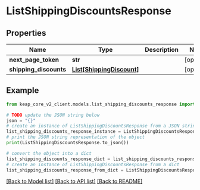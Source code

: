 # ListShippingDiscountsResponse


## Properties

Name | Type | Description | Notes
------------ | ------------- | ------------- | -------------
**next_page_token** | **str** |  | [optional] 
**shipping_discounts** | [**List[ShippingDiscount]**](ShippingDiscount.md) |  | [optional] 

## Example

```python
from keap_core_v2_client.models.list_shipping_discounts_response import ListShippingDiscountsResponse

# TODO update the JSON string below
json = "{}"
# create an instance of ListShippingDiscountsResponse from a JSON string
list_shipping_discounts_response_instance = ListShippingDiscountsResponse.from_json(json)
# print the JSON string representation of the object
print(ListShippingDiscountsResponse.to_json())

# convert the object into a dict
list_shipping_discounts_response_dict = list_shipping_discounts_response_instance.to_dict()
# create an instance of ListShippingDiscountsResponse from a dict
list_shipping_discounts_response_from_dict = ListShippingDiscountsResponse.from_dict(list_shipping_discounts_response_dict)
```
[[Back to Model list]](../README.md#documentation-for-models) [[Back to API list]](../README.md#documentation-for-api-endpoints) [[Back to README]](../README.md)


